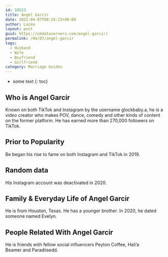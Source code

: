 ```yaml
---
id: 10523
title: Angel Garcir
date: 2021-04-07T08:24:23+00:00
author: Laima
layout: post
guid: https://ukdataservers.com/angel-garcir/
permalink: /04/07/angel-garcir
tags:
  - Husband
  - Wife
  - Boyfriend
  - Girlfriend
category: Marriage Guides
---
```


* some text
{: toc}


## Who is Angel Garcir
                  
                  
                  
Known on both TikTok and Instagram by the username glockbaby.a, he is a video creator who makes POV, dance, comedy and other kinds of content on the former platform. He has earned more than 270,000 followers on TikTok.
                  
              
            
              
            
                
                
                
## Prior to Popularity
                  
                  
                  
Be began his rise to fame on both Instagram and TikTok in 2019.
                  
              
            
              
            
                
                
                
## Random data
                  
                  
                  
His Instagram account was deactivated in 2020. 
                  
              
            
              
            
                
                
                
## Family & Everyday Life of Angel Garcir
                  
                  
                  
He is from Houston, Texas. He has a younger brother. In 2020, he dated someone named Evelyn.
                  
              
            
              
            
                
                
                
## People Related With Angel Garcir
                  
                  
                  
He is friends with fellow social influencers Peyton Coffee, Hali&#8217;a Beamer and Paradiisedd. 
                  
              
            
              
            
                
              
            
              
              
            
            
              
            
          
          
          